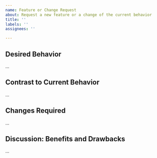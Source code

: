 ```yaml
---
name: Feature or Change Request
about: Request a new feature or a change of the current behavior
title: ''
labels: ''
assignees: ''

---
```


<!--

Before raising an issue here, answer the following questions for yourself, please:

* Did you read through the troubleshooting section? (https://github.com/netbox-community/netbox-docker/wiki/Troubleshooting)
* Have you had a look at the rest of the wiki? (https://github.com/netbox-community/netbox-docker/wiki)
* Have you read the release notes recently (https://github.com/netbox-community/netbox-docker/releases)
* Are you confident that your feature/change request is related to the Docker image or Docker Compose file this project provides?
  (Otherwise ask on the Netbox mailing list, please: https://groups.google.com/d/forum/netbox-discuss)
* Have you looked through the issues already resolved?

Please try this means to get help before opening an issue here:

* On the networktocode Slack in the #netbox-docker channel: http://slack.networktocode.com/
* On the networktocode Slack in the #netbox channel: http://slack.networktocode.com/
* On the Netbox mailing list: https://groups.google.com/d/forum/netbox-discuss

Please don't open an issue when you have a PR ready. Just submit the PR, that's good enough.

-->

## Desired Behavior

<!-- please describe the behavior you desire -->
...

## Contrast to Current Behavior

<!-- please describe how the desired behavior is different from the current behavior -->
...

## Changes Required

<!-- if you can, please elaborate what changes would exactly be required -->
...

## Discussion: Benefits and Drawbacks

<!--
Please make your case here:
- Why do you think this project and the community will benefit from your suggestion?
- What are the drawbacks of this change? Is it backwards-compatible?
- Anything else that you think is relevant to the discussion of this feature/change request.
-->
...
